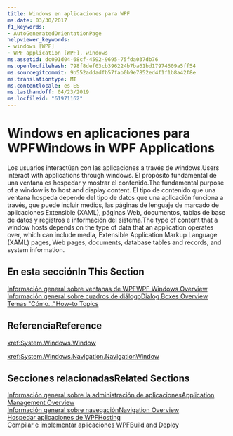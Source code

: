 ```yaml
---
title: Windows en aplicaciones para WPF
ms.date: 03/30/2017
f1_keywords:
- AutoGeneratedOrientationPage
helpviewer_keywords:
- windows [WPF]
- WPF application [WPF], windows
ms.assetid: dc091d04-68cf-4592-9695-75fda037db76
ms.openlocfilehash: 798f8def03cb396224b7ba61bd17974609a5ff54
ms.sourcegitcommit: 9b552addadfb57fab0b9e7852ed4f1f1b8a42f8e
ms.translationtype: MT
ms.contentlocale: es-ES
ms.lasthandoff: 04/23/2019
ms.locfileid: "61971162"
---
```

# <a name="windows-in-wpf-applications"></a><span data-ttu-id="7e803-102">Windows en aplicaciones para WPF</span><span class="sxs-lookup"><span data-stu-id="7e803-102">Windows in WPF Applications</span></span>
<span data-ttu-id="7e803-103">Los usuarios interactúan con las aplicaciones a través de windows.</span><span class="sxs-lookup"><span data-stu-id="7e803-103">Users interact with applications through windows.</span></span> <span data-ttu-id="7e803-104">El propósito fundamental de una ventana es hospedar y mostrar el contenido.</span><span class="sxs-lookup"><span data-stu-id="7e803-104">The fundamental purpose of a window is to host and display content.</span></span> <span data-ttu-id="7e803-105">El tipo de contenido que una ventana hospeda depende del tipo de datos que una aplicación funciona a través, que puede incluir medios, las páginas de lenguaje de marcado de aplicaciones Extensible (XAML), páginas Web, documentos, tablas de base de datos y registros e información del sistema.</span><span class="sxs-lookup"><span data-stu-id="7e803-105">The type of content that a window hosts depends on the type of data that an application operates over, which can include media, Extensible Application Markup Language (XAML) pages, Web pages, documents, database tables and records, and system information.</span></span>  
  
## <a name="in-this-section"></a><span data-ttu-id="7e803-106">En esta sección</span><span class="sxs-lookup"><span data-stu-id="7e803-106">In This Section</span></span>  
 [<span data-ttu-id="7e803-107">Información general sobre ventanas de WPF</span><span class="sxs-lookup"><span data-stu-id="7e803-107">WPF Windows Overview</span></span>](wpf-windows-overview.md)  
 [<span data-ttu-id="7e803-108">Información general sobre cuadros de diálogo</span><span class="sxs-lookup"><span data-stu-id="7e803-108">Dialog Boxes Overview</span></span>](dialog-boxes-overview.md)  
 [<span data-ttu-id="7e803-109">Temas "Cómo..."</span><span class="sxs-lookup"><span data-stu-id="7e803-109">How-to Topics</span></span>](window-management-how-to-topics.md)  
  
## <a name="reference"></a><span data-ttu-id="7e803-110">Referencia</span><span class="sxs-lookup"><span data-stu-id="7e803-110">Reference</span></span>  
 <xref:System.Windows.Window>  
  
 <xref:System.Windows.Navigation.NavigationWindow>  
  
## <a name="related-sections"></a><span data-ttu-id="7e803-111">Secciones relacionadas</span><span class="sxs-lookup"><span data-stu-id="7e803-111">Related Sections</span></span>  
 [<span data-ttu-id="7e803-112">Información general sobre la administración de aplicaciones</span><span class="sxs-lookup"><span data-stu-id="7e803-112">Application Management Overview</span></span>](application-management-overview.md)  
  [<span data-ttu-id="7e803-113">Información general sobre navegación</span><span class="sxs-lookup"><span data-stu-id="7e803-113">Navigation Overview</span></span>](navigation-overview.md)  
  [<span data-ttu-id="7e803-114">Hospedar aplicaciones de WPF</span><span class="sxs-lookup"><span data-stu-id="7e803-114">Hosting</span></span>](hosting-wpf-applications.md)  
  [<span data-ttu-id="7e803-115">Compilar e implementar aplicaciones WPF</span><span class="sxs-lookup"><span data-stu-id="7e803-115">Build and Deploy</span></span>](building-and-deploying-wpf-applications.md)
